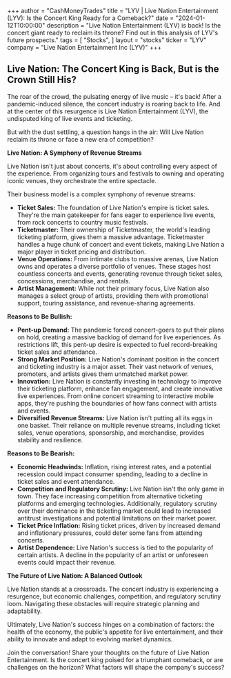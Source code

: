 +++
author = "CashMoneyTrades"
title = "LYV |  Live Nation Entertainment (LYV): Is the Concert King Ready for a Comeback?"
date = "2024-01-12T10:00:00"
description = "Live Nation Entertainment (LYV) is back! Is the concert giant ready to reclaim its throne? Find out in this analysis of LYV's future prospects."
tags = [
"Stocks",
]
layout = "stocks"
ticker = "LYV"
company = "Live Nation Entertainment Inc (LYV)"
+++
        


## Live Nation: The Concert King is Back, But is the Crown Still His?

The roar of the crowd, the pulsating energy of live music – it's back! After a pandemic-induced silence, the concert industry is roaring back to life. And at the center of this resurgence is Live Nation Entertainment (LYV), the undisputed king of live events and ticketing. 

But with the dust settling, a question hangs in the air: Will Live Nation reclaim its throne or face a new era of competition?

**Live Nation: A Symphony of Revenue Streams**

Live Nation isn't just about concerts, it's about controlling every aspect of the experience. From organizing tours and festivals to owning and operating iconic venues, they orchestrate the entire spectacle. 

Their business model is a complex symphony of revenue streams:

* **Ticket Sales:** The foundation of Live Nation's empire is ticket sales. They're the main gatekeeper for fans eager to experience live events, from rock concerts to country music festivals.
* **Ticketmaster:** Their ownership of Ticketmaster, the world's leading ticketing platform, gives them a massive advantage.  Ticketmaster handles a huge chunk of concert and event tickets, making Live Nation a major player in ticket pricing and distribution.
* **Venue Operations:** From intimate clubs to massive arenas, Live Nation owns and operates a diverse portfolio of venues. These stages host countless concerts and events, generating revenue through ticket sales, concessions, merchandise, and rentals.
* **Artist Management:** While not their primary focus, Live Nation also manages a select group of artists, providing them with promotional support, touring assistance, and revenue-sharing agreements. 

**Reasons to Be Bullish:**

* **Pent-up Demand:** The pandemic forced concert-goers to put their plans on hold, creating a massive backlog of demand for live experiences. As restrictions lift, this pent-up desire is expected to fuel record-breaking ticket sales and attendance.
* **Strong Market Position:** Live Nation's dominant position in the concert and ticketing industry is a major asset. Their vast network of venues, promoters, and artists gives them unmatched market power. 
* **Innovation:**  Live Nation is constantly investing in technology to improve their ticketing platform, enhance fan engagement, and create innovative live experiences. From online concert streaming to interactive mobile apps, they're pushing the boundaries of how fans connect with artists and events.
* **Diversified Revenue Streams:** Live Nation isn't putting all its eggs in one basket. Their reliance on multiple revenue streams, including ticket sales, venue operations, sponsorship, and merchandise, provides stability and resilience.

**Reasons to Be Bearish:**

* **Economic Headwinds:** Inflation, rising interest rates, and a potential recession could impact consumer spending, leading to a decline in ticket sales and event attendance.
* **Competition and Regulatory Scrutiny:** Live Nation isn't the only game in town.  They face increasing competition from alternative ticketing platforms and emerging technologies.  Additionally, regulatory scrutiny over their dominance in the ticketing market could lead to increased antitrust investigations and potential limitations on their market power.
* **Ticket Price Inflation:** Rising ticket prices, driven by increased demand and inflationary pressures, could deter some fans from attending concerts.
* **Artist Dependence:** Live Nation's success is tied to the popularity of certain artists. A decline in the popularity of an artist or unforeseen events could impact their revenue. 

**The Future of Live Nation: A Balanced Outlook**

Live Nation stands at a crossroads. The concert industry is experiencing a resurgence, but economic challenges, competition, and regulatory scrutiny loom. Navigating these obstacles will require strategic planning and adaptability. 

Ultimately, Live Nation's success hinges on a combination of factors: the health of the economy, the public's appetite for live entertainment, and their ability to innovate and adapt to evolving market dynamics. 

Join the conversation! Share your thoughts on the future of Live Nation Entertainment. Is the concert king poised for a triumphant comeback, or are challenges on the horizon? What factors will shape the company's success? 

        